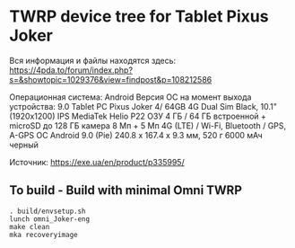 # TWRP device tree for Tablet Pixus Joker
Вся информация и файлы находятся здесь: https://4pda.to/forum/index.php?s=&showtopic=1029376&view=findpost&p=108212586

Операционная система: Android
Версия ОС на момент выхода устройства: 9.0
Tablet PC Pixus Joker 4/ 64GB 4G
Dual Sim Black, 10.1" (1920x1200) IPS 
MediaTek Helio P22
ОЗУ 4 ГБ / 64 ГБ встроенной + microSD до 128 ГБ
камера 8 Мп + 5 Мп
4G (LTE) / Wi-Fi, Bluetooth / GPS, А-GPS
ОС Android 9.0 (Pie)
240.8 x 167.4 x 9.3 мм, 520 г
6000 мАч
черный

Источник: https://exe.ua/en/product/p335995/


## To build - Build with minimal Omni TWRP
```
. build/envsetup.sh
lunch omni_Joker-eng
make clean 
mka recoveryimage
```

